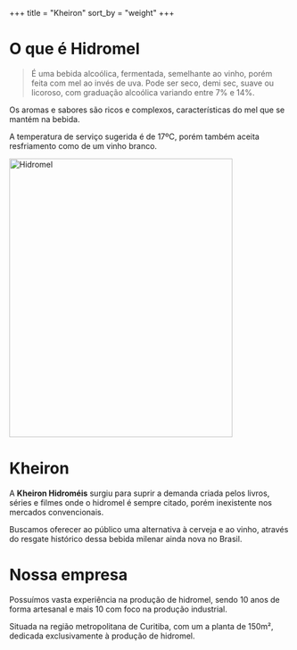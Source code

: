 +++
title = "Kheiron"
sort_by = "weight"
+++

# O que é Hidromel

> É uma bebida alcoólica, fermentada, semelhante ao vinho, porém feita com mel ao invés de uva. Pode ser seco, demi sec, suave ou licoroso, com graduação alcoólica variando entre 7% e 14%.

Os aromas e sabores são ricos e complexos, características do mel que se mantém na bebida.

A temperatura de serviço sugerida é de 17ºC, porém também aceita resfriamento como de um vinho branco.

<img src="/hidromel_mesa.jpeg" alt="Hidromel" width="400" height="500">

# Kheiron

A **Kheiron Hidroméis** surgiu para suprir a demanda criada pelos livros, séries e filmes onde o hidromel é sempre citado, porém inexistente nos mercados convencionais.

Buscamos oferecer ao público uma alternativa à cerveja e ao vinho, através do resgate histórico dessa bebida milenar ainda nova no Brasil.

# Nossa empresa

Possuímos vasta experiência na produção de hidromel, sendo 10 anos de forma artesanal e mais 10 com foco na produção industrial.

Situada na região metropolitana de Curitiba, com um a planta de 150m², dedicada exclusivamente à produção de hidromel.